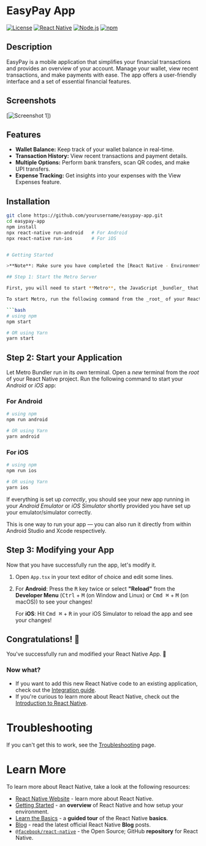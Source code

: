 # EasyPay App

[![License](https://img.shields.io/badge/License-MIT-blue.svg)](LICENSE)
[![React Native](https://img.shields.io/badge/React%20Native-%5E0.64.0-green)](https://reactnative.dev/)
[![Node.js](https://img.shields.io/badge/Node.js-%5E14.17.6-green)](https://nodejs.org/)
[![npm](https://img.shields.io/badge/npm-%5E6.14.15-green)](https://www.npmjs.com/)

## Description

EasyPay is a mobile application that simplifies your financial transactions and provides an overview of your account. Manage your wallet, view recent transactions, and make payments with ease. The app offers a user-friendly interface and a set of essential financial features.

## Screenshots

[![Screenshot 1](https://github.com/nk-code-lab/EasyPay/blob/main/WhatsApp%20Image%202023-10-15%20at%209.21.36%20PM.jpeg)])

## Features

- **Wallet Balance:** Keep track of your wallet balance in real-time.
- **Transaction History:** View recent transactions and payment details.
- **Multiple Options:** Perform bank transfers, scan QR codes, and make UPI transfers.
- **Expense Tracking:** Get insights into your expenses with the View Expenses feature.

## Installation

```bash
git clone https://github.com/yourusername/easypay-app.git
cd easypay-app
npm install
npx react-native run-android   # For Android
npx react-native run-ios       # For iOS


# Getting Started

>**Note**: Make sure you have completed the [React Native - Environment Setup](https://reactnative.dev/docs/environment-setup) instructions till "Creating a new application" step, before proceeding.

## Step 1: Start the Metro Server

First, you will need to start **Metro**, the JavaScript _bundler_ that ships _with_ React Native.

To start Metro, run the following command from the _root_ of your React Native project:

```bash
# using npm
npm start

# OR using Yarn
yarn start
```

## Step 2: Start your Application

Let Metro Bundler run in its _own_ terminal. Open a _new_ terminal from the _root_ of your React Native project. Run the following command to start your _Android_ or _iOS_ app:

### For Android

```bash
# using npm
npm run android

# OR using Yarn
yarn android
```

### For iOS

```bash
# using npm
npm run ios

# OR using Yarn
yarn ios
```

If everything is set up _correctly_, you should see your new app running in your _Android Emulator_ or _iOS Simulator_ shortly provided you have set up your emulator/simulator correctly.

This is one way to run your app — you can also run it directly from within Android Studio and Xcode respectively.

## Step 3: Modifying your App

Now that you have successfully run the app, let's modify it.

1. Open `App.tsx` in your text editor of choice and edit some lines.
2. For **Android**: Press the <kbd>R</kbd> key twice or select **"Reload"** from the **Developer Menu** (<kbd>Ctrl</kbd> + <kbd>M</kbd> (on Window and Linux) or <kbd>Cmd ⌘</kbd> + <kbd>M</kbd> (on macOS)) to see your changes!

   For **iOS**: Hit <kbd>Cmd ⌘</kbd> + <kbd>R</kbd> in your iOS Simulator to reload the app and see your changes!

## Congratulations! :tada:

You've successfully run and modified your React Native App. :partying_face:

### Now what?

- If you want to add this new React Native code to an existing application, check out the [Integration guide](https://reactnative.dev/docs/integration-with-existing-apps).
- If you're curious to learn more about React Native, check out the [Introduction to React Native](https://reactnative.dev/docs/getting-started).

# Troubleshooting

If you can't get this to work, see the [Troubleshooting](https://reactnative.dev/docs/troubleshooting) page.

# Learn More

To learn more about React Native, take a look at the following resources:

- [React Native Website](https://reactnative.dev) - learn more about React Native.
- [Getting Started](https://reactnative.dev/docs/environment-setup) - an **overview** of React Native and how setup your environment.
- [Learn the Basics](https://reactnative.dev/docs/getting-started) - a **guided tour** of the React Native **basics**.
- [Blog](https://reactnative.dev/blog) - read the latest official React Native **Blog** posts.
- [`@facebook/react-native`](https://github.com/facebook/react-native) - the Open Source; GitHub **repository** for React Native.
